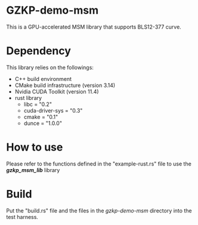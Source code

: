 # GZKP-demo-msm
This is a GPU-accelerated MSM library that supports BLS12-377 curve.

# Dependency
This library relies on the followings:
- C++ build environment
- CMake build infrastructure (version 3.14)
- Nvidia CUDA Toolkit (version 11.4)
- rust library
    - libc = "0.2"
    - cuda-driver-sys = "0.3"
    - cmake = "0.1"
    - dunce = "1.0.0"

# How to use
Please refer to the functions defined in the "example-rust.rs" file to use the ***gzkp_msm_lib*** library

# Build
Put the "build.rs" file and the files in the *gzkp-demo-msm* directory into the test harness.

